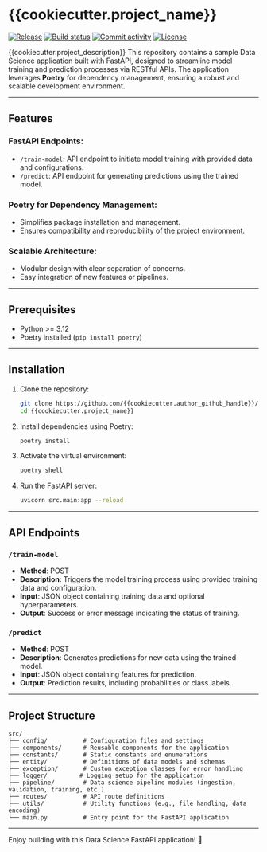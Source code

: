 # {{cookiecutter.project_name}}

[![Release](https://img.shields.io/github/v/release/{{cookiecutter.author_github_handle}}/{{cookiecutter.project_name}})](https://img.shields.io/github/v/release/{{cookiecutter.author_github_handle}}/{{cookiecutter.project_name}})
[![Build status](https://img.shields.io/github/actions/workflow/status/{{cookiecutter.author_github_handle}}/{{cookiecutter.project_name}}/test-check-build.yml?branch=main)](https://github.com/{{cookiecutter.author_github_handle}}/{{cookiecutter.project_name}}/actions/workflows/test-check-build.yml?query=branch%3Amain)
[![Commit activity](https://img.shields.io/github/commit-activity/m/{{cookiecutter.author_github_handle}}/{{cookiecutter.project_name}})](https://img.shields.io/github/commit-activity/m/{{cookiecutter.author_github_handle}}/{{cookiecutter.project_name}})
[![License](https://img.shields.io/github/license/{{cookiecutter.author_github_handle}}/{{cookiecutter.project_name}})](https://img.shields.io/github/license/{{cookiecutter.author_github_handle}}/{{cookiecutter.project_name}})

{{cookiecutter.project_description}}
This repository contains a sample Data Science application built with FastAPI, designed to streamline model training and prediction processes via RESTful APIs. The application leverages **Poetry** for dependency management, ensuring a robust and scalable development environment.

---

## Features

### FastAPI Endpoints:

-   `/train-model`: API endpoint to initiate model training with provided data and configurations.
-   `/predict`: API endpoint for generating predictions using the trained model.

### Poetry for Dependency Management:

-   Simplifies package installation and management.
-   Ensures compatibility and reproducibility of the project environment.

### Scalable Architecture:

-   Modular design with clear separation of concerns.
-   Easy integration of new features or pipelines.

---

## Prerequisites

-   Python >= 3.12
-   Poetry installed (`pip install poetry`)

---

## Installation

1. Clone the repository:

    ```bash
    git clone https://github.com/{{cookiecutter.author_github_handle}}/{{cookiecutter.project_name}}.git
    cd {{cookiecutter.project_name}}
    ```

2. Install dependencies using Poetry:

    ```bash
    poetry install
    ```

3. Activate the virtual environment:

    ```bash
    poetry shell
    ```

4. Run the FastAPI server:

    ```bash
    uvicorn src.main:app --reload
    ```

---

## API Endpoints

### `/train-model`

-   **Method**: POST
-   **Description**: Triggers the model training process using provided training data and configuration.
-   **Input**: JSON object containing training data and optional hyperparameters.
-   **Output**: Success or error message indicating the status of training.

### `/predict`

-   **Method**: POST
-   **Description**: Generates predictions for new data using the trained model.
-   **Input**: JSON object containing features for prediction.
-   **Output**: Prediction results, including probabilities or class labels.

---

## Project Structure

```plaintext
src/
├── config/          # Configuration files and settings
├── components/      # Reusable components for the application
├── constants/       # Static constants and enumerations
├── entity/          # Definitions of data models and schemas
├── exception/       # Custom exception classes for error handling
├── logger/         # Logging setup for the application
├── pipeline/        # Data science pipeline modules (ingestion, validation, training, etc.)
├── routes/          # API route definitions
├── utils/           # Utility functions (e.g., file handling, data encoding)
└── main.py          # Entry point for the FastAPI application
```

---

Enjoy building with this Data Science FastAPI application! 🚀
